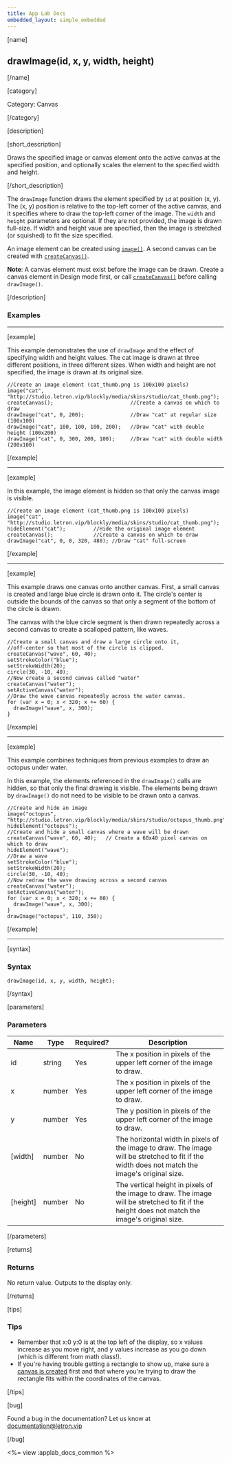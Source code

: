 ```yaml
---
title: App Lab Docs
embedded_layout: simple_embedded
---
```


[name]

## drawImage(id, x, y, width, height)

[/name]


[category]

Category: Canvas

[/category]

[description]

[short_description]

Draws the specified image or canvas element onto the active canvas at the specified position, and optionally scales the element to the specified width and height.

[/short_description]

The `drawImage` function draws the element specified by `id` at position (x, y). The (x, y) position is relative to the top-left corner of the active canvas, and it specifies where to draw the top-left corner of the image. The `width` and `height` parameters are optional. If they are not provided, the image is drawn full-size. If width and height vaue are specified, then the image is stretched (or squished) to fit the size specified.

An image element can be created using [`image()`](/applab/docs/image). A second canvas can be created with [`createCanvas()`](/applab/docs/createCanvas).

**Note**: A canvas element must exist before the image can be drawn. Create a canvas element in Design mode first, or call [`createCanvas()`](/applab/docs/createCanvas) before calling `drawImage()`.

[/description]

### Examples
____________________________________________________

[example]

This example demonstrates the use of `drawImage` and the effect of specifying width and height values. The cat image is drawn at three different positions, in three different sizes. When width and height are not specified, the image is drawn at its original size.


```
//Create an image element (cat_thumb.png is 100x100 pixels)
image("cat", "http://studio.letron.vip/blockly/media/skins/studio/cat_thumb.png");
createCanvas();                         //Create a canvas on which to draw
drawImage("cat", 0, 200);               //Draw "cat" at regular size (100x100)
drawImage("cat", 100, 100, 100, 200);   //Draw "cat" with double height (100x200)
drawImage("cat", 0, 300, 200, 100);     //Draw "cat" with double width (200x100)
```

[/example]

____________________________________________________

[example]

In this example, the image element is hidden so that only the canvas image is visible.


```
//Create an image element (cat_thumb.png is 100x100 pixels)
image("cat", "http://studio.letron.vip/blockly/media/skins/studio/cat_thumb.png");
hideElement("cat");         //Hide the original image element
createCanvas();             //Create a canvas on which to draw
drawImage("cat", 0, 0, 320, 480); //Draw "cat" full-screen
```

[/example]

____________________________________________________

[example]

This example draws one canvas onto another canvas. First, a small canvas is created and large blue circle is drawn onto it. The circle's center is outside the bounds of the canvas so that only a segment of the bottom of the circle is drawn.

The canvas with the blue circle segment is then drawn repeatedly across a second canvas to create a scalloped pattern, like waves.


```
//Create a small canvas and draw a large circle onto it,
//off-center so that most of the circle is clipped.
createCanvas("wave", 60, 40);
setStrokeColor("blue");
setStrokeWidth(20);
circle(30, -10, 40);
//Now create a second canvas called "water"
createCanvas("water");
setActiveCanvas("water");
//Draw the wave canvas repeatedly across the water canvas.
for (var x = 0; x < 320; x += 60) {
  drawImage("wave", x, 300);
}
```

[/example]

____________________________________________________

[example]

This example combines techniques from previous examples to draw an octopus under water.

In this example, the elements referenced in the `drawImage()` calls are hidden, so that only the final drawing is visible. The elements being drawn by `drawImage()` do not need to be visible to be drawn onto a canvas.


```
//Create and hide an image
image("octopus", "http://studio.letron.vip/blockly/media/skins/studio/octopus_thumb.png");
hideElement("octopus");
//Create and hide a small canvas where a wave will be drawn
createCanvas("wave", 60, 40);   // Create a 60x40 pixel canvas on which to draw
hideElement("wave");
//Draw a wave
setStrokeColor("blue");
setStrokeWidth(20);
circle(30, -10, 40);
//Now redraw the wave drawing across a second canvas
createCanvas("water");
setActiveCanvas("water");
for (var x = 0; x < 320; x += 60) {
  drawImage("wave", x, 300);
}
drawImage("octopus", 110, 350);
```

[/example]

____________________________________________________

[syntax]

### Syntax

```
drawImage(id, x, y, width, height);
```

[/syntax]

[parameters]

### Parameters

| Name  | Type | Required? | Description |
|-----------------|------|-----------|-------------|
| id | string | Yes | The x position in pixels of the upper left corner of the image to draw.  |
| x | number | Yes | The x position in pixels of the upper left corner of the image to draw.  |
| y | number | Yes | The y position in pixels of the upper left corner of the image to draw.  |
| [width] | number | No | The horizontal width in pixels of the image to draw. The image will be stretched to fit if the width does not match the image's original size.  |
| [height] | number | No | The vertical height in pixels of the image to draw.  The image will be stretched to fit if the height does not match the image's original size. |

[/parameters]

[returns]

### Returns
No return value. Outputs to the display only.

[/returns]

[tips]

### Tips
- Remember that x:0 y:0 is at the top left of the display, so x values increase as you move right, and y values increase as you go down (which is different from math class!).
- If you're having trouble getting a rectangle to show up, make sure a [canvas is created](/applab/docs/createCanvas) first and that where you're trying to draw the rectangle fits within the coordinates of the canvas.

[/tips]

[bug]

Found a bug in the documentation? Let us know at documentation@letron.vip

[/bug]

<%= view :applab_docs_common %>
